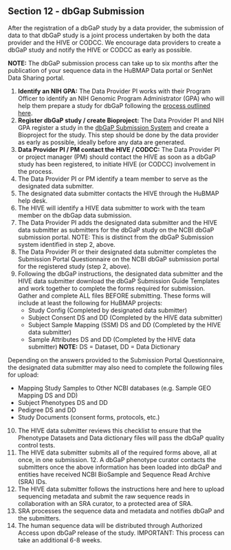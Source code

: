 ## Section 12 - dbGap Submission

After the registration of a dbGaP study by a data provider, the submission of data to that dbGaP study is a joint process undertaken by both the data provider and the HIVE or CODCC. We encourage data providers to create a dbGaP study and notify the HIVE or CODCC as early as possible. 

**NOTE:** The dbGaP submission process can take up to six months after the publication of your sequence data in the HuBMAP Data portal or SenNet Data Sharing portal. 

1. **Identify an NIH GPA:** The Data Provider PI works with their Program Officer to identify an NIH Genomic Program Administrator (GPA) who will help them prepare a study for dbGaP following the [process outlined here](https://sharing.nih.gov/genomic-data-sharing-policy/submitting-genomic-data/how-to-register-and-submit-a-study-in-dbgap). 
2. **Register dbGaP study / create Bioproject:** The Data Provider PI and NIH GPA register a study in the [dbGaP Submission System](https://dbgap.ncbi.nlm.nih.gov/dbgap/ss/dbgapss.cgi?login) and create a Bioproject for the study. This step should be done by the data provider as early as possible, ideally before any data are generated. 
3. **Data Provider PI / PM contact the HIVE / CODCC:** The Data Provider PI or project manager (PM) should contact the HIVE as soon as a dbGaP study has been registered, to initiate HIVE (or CODCC) involvement in the process. 
4. The Data Provider PI or PM identify a team member to serve as the designated data submitter.
5. The designated data submitter contacts the HIVE through the HuBMAP help desk. 
6. The HIVE will identify a HIVE data submitter to work with the team member on the dbGap data submission. 
7. The Data Provider PI adds the designated data submitter and the HIVE data submitter as submitters for the dbGaP study on the NCBI dbGaP submission portal. NOTE: This is distinct from the dbGaP Submission system identified in step 2, above. 
8. The Data Provider PI or their designated data submitter completes the Submission Portal Questionnaire on the NCBI dbGaP submission portal for the registered study (step 2, above). 
9. Following the dbGaP instructions, the designated data submitter and the HIVE data submitter download the dbGaP Submission Guide Templates and work together to complete the forms required for submission. Gather and complete ALL files BEFORE submitting. 
These forms will include at least the following for HuBMAP projects: 
    - Study Config (Completed by designated data submitter)
    - Subject Consent DS and DD (Completed by the HIVE data submitter)
    - Subject Sample Mapping (SSM) DS and DD (Completed by the HIVE data submitter)
    - Sample Attributes DS and DD (Completed by the HIVE data submitter) 
    **NOTE:** DS = Dataset, DD = Data Dictionary 

Depending on the answers provided to the Submission Portal Questionnaire, the designated data submitter may also need to complete the following files for upload: 
  - Mapping Study Samples to Other NCBI databases (e.g. Sample GEO Mapping DS and DD)
  - Subject Phenotypes DS and DD
  - Pedigree DS and DD
  - Study Documents (consent forms, protocols, etc.) 
    
10. The HIVE data submitter reviews this checklist to ensure that the Phenotype Datasets and Data dictionary files will pass the dbGaP quality control tests. 
11. The HIVE data submitter submits all of the required forms above, all at once, in one submission. 12. A dbGaP phenotype curator contacts the submitters once the above information has been loaded into dbGaP and entities have received NCBI BioSample and Sequence Read Archive (SRA) IDs. 
13. The HIVE data submitter follows the instructions here and here to upload sequencing metadata and submit the raw sequence reads in collaboration with an SRA curator, to a protected area of SRA. 
14. SRA processes the sequence data and metadata and notifies dbGaP and the submitters. 
15. The human sequence data will be distributed through Authorized Access upon dbGaP release of the study. IMPORTANT: This process can take an additional 6-8 weeks.
